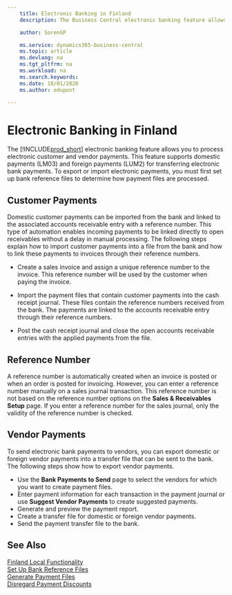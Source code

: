 ```yaml
---
    title: Electronic Banking in Finland
    description: The Business Central electronic banking feature allows you to process electronic customer and vendor payments. This feature supports domestic payments (LM03) and foreign payments (LUM2) for transferring electronic bank payments. To export or import electronic payments, you must first set up bank reference files to determine how payment files are processed.

    author: SorenGP

    ms.service: dynamics365-business-central
    ms.topic: article
    ms.devlang: na
    ms.tgt_pltfrm: na
    ms.workload: na
    ms.search.keywords:
    ms.date: 10/01/2020
    ms.author: edupont

---
```

# Electronic Banking in Finland
The [!INCLUDE[prod_short](../../includes/prod_short.md)] electronic banking feature allows you to process electronic customer and vendor payments. This feature supports domestic payments (LM03) and foreign payments (LUM2) for transferring electronic bank payments. To export or import electronic payments, you must first set up bank reference files to determine how payment files are processed.  

## Customer Payments  
Domestic customer payments can be imported from the bank and linked to the associated accounts receivable entry with a reference number. This type of automation enables incoming payments to be linked directly to open receivables without a delay in manual processing. The following steps explain how to import customer payments into a file from the bank and how to link these payments to invoices through their reference numbers.  

- Create a sales invoice and assign a unique reference number to the invoice. This reference number will be used by the customer when paying the invoice.  

- Import the payment files that contain customer payments into the cash receipt journal. These files contain the reference numbers received from the bank. The payments are linked to the accounts receivable entry through their reference numbers.  

- Post the cash receipt journal and close the open accounts receivable entries with the applied payments from the file.  

## Reference Number  
A reference number is automatically created when an invoice is posted or when an order is posted for invoicing. However, you can enter a reference number manually on a sales journal transaction. This reference number is not based on the reference number options on the **Sales & Receivables Setup** page. If you enter a reference number for the sales journal, only the validity of the reference number is checked.  

## Vendor Payments  
To send electronic bank payments to vendors, you can export domestic or foreign vendor payments into a transfer file that can be sent to the bank. The following steps show how to export vendor payments.  

- Use the **Bank Payments to Send** page to select the vendors for which you want to create payment files.  
- Enter payment information for each transaction in the payment journal or use **Suggest Vendor Payments** to create suggested payments.  
- Generate and preview the payment report.  
- Create a transfer file for domestic or foreign vendor payments.  
- Send the payment transfer file to the bank.  

## See Also  
 [Finland Local Functionality](finland-local-functionality.md)   
 [Set Up Bank Reference Files](how-to-set-up-bank-reference-files.md)   
 [Generate Payment Files](how-to-generate-payment-files.md)   
 [Disregard Payment Discounts](how-to-disregard-payment-discounts.md)   
